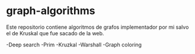 # graph-algorithms
Este repositorio contiene algoritmos de grafos implementador por mi salvo el de Kruskal que fue sacado de la web.

-Deep search
-Prim
-Kruzkal
-Warshall
-Graph coloring
